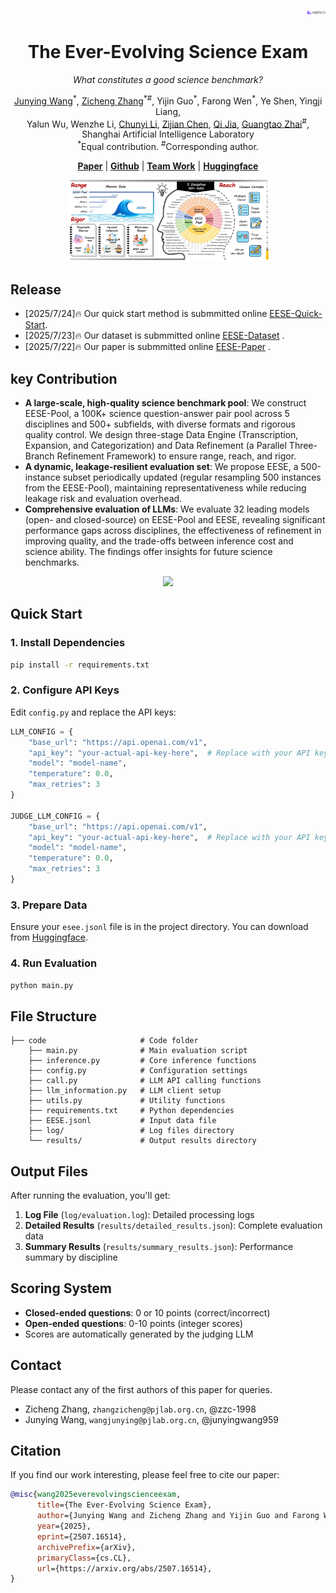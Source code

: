 <div align="right">  
<div style="width: 40%; text-align: right;">
      <img style="width:15%" src="img/aibench.png">
  </div>
</div>
<div align="center">  

 <div>
  <h1>The Ever-Evolving Science Exam</h1>

_What constitutes a good science benchmark?_

  <div>
      <a href="https://github.com/junyingwang959" target="_blank">Junying Wang</a><sup>*</sup>,
      <a href="https://zzc-1998.github.io/" target="_blank">Zicheng Zhang</a><sup>*</sup><sup>#</sup>,
      <a>Yijin Guo</a><sup>*</sup>,
      <a>Farong Wen</a><sup>*</sup>,
      <a>Ye Shen</a>,
      <a>Yingji Liang</a>,
  </div>

<div>
      <a>Yalun Wu</a>,
      <a>Wenzhe Li</a>,
      <a href="https://github.com/lcysyzxdxc" target="_blank">Chunyi Li</a>,
      <a href="https://zijianchen98.github.io/" target="_blank">Zijian Chen</a>,
      <a href="https://jiaqisjtu.github.io/" target="_blank">Qi Jia</a>,
      <a href="https://ee.sjtu.edu.cn/en/FacultyDetail.aspx?id=24&infoid=153&flag=153" target="_blank">Guangtao Zhai</a><sup>#</sup>,
  </div>
  <div>
  Shanghai Artificial Intelligence Laboratory
  </div>   
<div>
<sup>*</sup>Equal contribution. <sup>#</sup>Corresponding author. 
   </div>
    
<a href="https://arxiv.org/pdf/2507.16514"><strong>Paper</strong></a>  |
<a href="https://github.com/aiben-ch/EESE"><strong>Github</strong></a>  |
<a href="https://aiben.ch/"><strong>Team Work</strong></a> |
<a href="https://huggingface.co/datasets/AIBench/EESE"><strong>Huggingface</strong></a> 

  
    
 <div style="width: 80%; text-align: center; margin:auto;">
      <img style="width:80%" src="img/3R.jpg">
  </div>
</div>
 
</div>

## Release
- [2025/7/24]🔥  Our quick start method is submmitted online <a href="https://github.com/aiben-ch/EESE">EESE-Quick-Start</a>.
- [2025/7/23]🔥  Our dataset is submmitted online <a href="https://huggingface.co/datasets/AIBench/EESE">EESE-Dataset</a> .
- [2025/7/22]🔥  Our paper is submmitted online <a href="https://arxiv.org/pdf/2507.16514">EESE-Paper</a> .

## key Contribution
- **A large-scale, high-quality science benchmark pool**: We construct EESE-Pool, a 100K+ science question-answer pair pool across 5 disciplines and 500+ subfields, with diverse formats and rigorous quality control. We design three-stage Data Engine (Transcription, Expansion, and Categorization) and Data Refinement (a Parallel Three-Branch Refinement Framework) to ensure range, reach, and rigor.
- **A dynamic, leakage-resilient evaluation set**: We propose EESE, a 500-instance subset periodically updated (regular resampling 500 instances from the EESE-Pool), maintaining representativeness while reducing leakage risk and evaluation overhead.
- **Comprehensive evaluation of LLMs**: We evaluate 32 leading models (open- and closed-source) on EESE-Pool and EESE, revealing significant performance gaps across disciplines, the effectiveness of refinement in improving quality, and the trade-offs between inference cost and science ability. The findings offer insights for future science benchmarks.

<div></div>

<div style="width: 95%; text-align: center; margin:auto;">
      <img style="width:95%" src="img/performance_subplots_4.jpg">
  </div>

## Quick Start

### 1. Install Dependencies

```bash
pip install -r requirements.txt
```

### 2. Configure API Keys

Edit `config.py` and replace the API keys:

```python
LLM_CONFIG = {
    "base_url": "https://api.openai.com/v1",
    "api_key": "your-actual-api-key-here",  # Replace with your API key
    "model": "model-name",
    "temperature": 0.0,
    "max_retries": 3
}

JUDGE_LLM_CONFIG = {
    "base_url": "https://api.openai.com/v1", 
    "api_key": "your-actual-api-key-here",  # Replace with your API key
    "model": "model-name",
    "temperature": 0.0,
    "max_retries": 3
}
```

### 3. Prepare Data

Ensure your `esee.jsonl` file is in the project directory. You can download from [Huggingface](https://huggingface.co/datasets/AIBench/EESE).


### 4. Run Evaluation

```bash
python main.py
```

## File Structure

```
├── code                     # Code folder
    ├── main.py              # Main evaluation script
    ├── inference.py         # Core inference functions
    ├── config.py            # Configuration settings
    ├── call.py              # LLM API calling functions
    ├── llm_information.py   # LLM client setup
    ├── utils.py             # Utility functions
    ├── requirements.txt     # Python dependencies
    ├── EESE.jsonl           # Input data file
    ├── log/                 # Log files directory
    └── results/             # Output results directory
```


## Output Files

After running the evaluation, you'll get:

1. **Log File** (`log/evaluation.log`): Detailed processing logs
2. **Detailed Results** (`results/detailed_results.json`): Complete evaluation data
3. **Summary Results** (`results/summary_results.json`): Performance summary by discipline


## Scoring System

- **Closed-ended questions**: 0 or 10 points (correct/incorrect)
- **Open-ended questions**: 0-10 points (integer scores)
- Scores are automatically generated by the judging LLM



## Contact

Please contact any of the first authors of this paper for queries.

- Zicheng Zhang, `zhangzicheng@pjlab.org.cn`, @zzc-1998
- Junying Wang, `wangjunying@pjlab.org.cn`, @junyingwang959


## Citation

If you find our work interesting, please feel free to cite our paper:

```bibtex
@misc{wang2025everevolvingscienceexam,
      title={The Ever-Evolving Science Exam}, 
      author={Junying Wang and Zicheng Zhang and Yijin Guo and Farong Wen and Ye Shen and Yingji Liang and Yalun Wu and Wenzhe Li and Chunyi Li and Zijian Chen and Qi Jia and Guangtao Zhai},
      year={2025},
      eprint={2507.16514},
      archivePrefix={arXiv},
      primaryClass={cs.CL},
      url={https://arxiv.org/abs/2507.16514}, 
}
```
